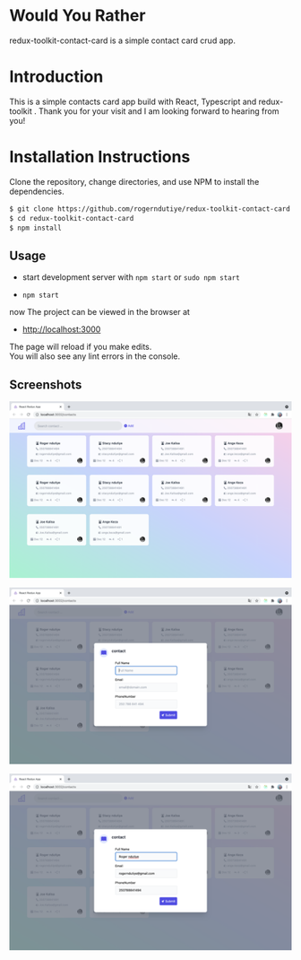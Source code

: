 # Would You Rather

redux-toolkit-contact-card is a simple contact card crud app.

# Introduction

This is a simple contacts card app build with React, Typescript and redux-toolkit . Thank you for your visit and I am looking forward to hearing from you!

# Installation Instructions

Clone the repository, change directories, and use NPM to install the dependencies.

```bash
$ git clone https://github.com/rogerndutiye/redux-toolkit-contact-card.git
$ cd redux-toolkit-contact-card
$ npm install
```

## Usage

- start development server with `npm start` or `sudo npm start`

* `npm start`

now The project can be viewed in the browser at

- [http://localhost:3000](http://localhost:3000)

The page will reload if you make edits.\
You will also see any lint errors in the console.

## Screenshots

![screenshot #1](src/assets/images/contacts-page.png)

![screenshot #1](src/assets/images/add-contat.png)

![screenshot #1](src/assets/images/edit-contact.png)
